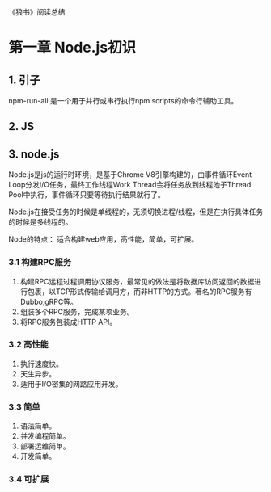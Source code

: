《狼书》阅读总结

# 第一章 Node.js初识

## 1. 引子

npm-run-all 是一个用于并行或串行执行npm scripts的命令行辅助工具。

## 2. JS


## 3. node.js

Node.js是js的运行时环境，是基于Chrome V8引擎构建的，由事件循环Event Loop分发I/O任务，最终工作线程Work Thread会将任务放到线程池子Thread Pool中执行，事件循环只要等待执行结果就行了。

Node.js在接受任务的时候是单线程的，无须切换进程/线程，但是在执行具体任务的时候是多线程的。

Node的特点： 适合构建web应用，高性能，简单，可扩展。

### 3.1 构建RPC服务

1. 构建RPC远程过程调用协议服务，最常见的做法是将数据库访问返回的数据进行包裹，以TCP形式传输给调用方，而非HTTP的方式。著名的RPC服务有Dubbo,gRPC等。
2. 组装多个RPC服务，完成某项业务。
3. 将RPC服务包装成HTTP API。



### 3.2 高性能

1. 执行速度快。
2. 天生异步。
3. 适用于I/O密集的网路应用开发。

### 3.3 简单

1. 语法简单。
2. 并发编程简单。
3. 部署运维简单。
4. 开发简单。

### 3.4 可扩展


